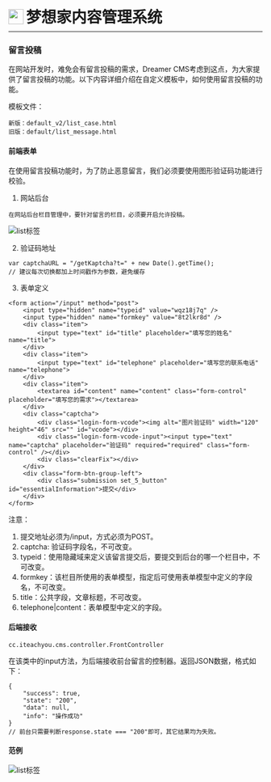 <div style="display: flex;">
	<img src="https://oss.iteachyou.cc/logo.png" height="30" />
	<div style="margin-left: 5px; font-size: 30px; line-height: 30px; font-weight: bold;">梦想家内容管理系统</div>
</div>

----------
### 留言投稿
在网站开发时，难免会有留言投稿的需求，Dreamer CMS考虑到这点，为大家提供了留言投稿的功能。以下内容详细介绍在自定义模板中，如何使用留言投稿的功能。

模板文件：
```
新版：default_v2/list_case.html
旧版：default/list_message.html
```

#### 前端表单
在使用留言投稿功能时，为了防止恶意留言，我们必须要使用图形验证码功能进行校验。
1. 网站后台
```javascript?linenums
在网站后台栏目管理中，要针对留言的栏目，必须要开启允许投稿。
```
![list标签](https://oss.iteachyou.cc/20230227082602.png "留言投稿")

2. 验证码地址
```javascript?linenums
var captchaURL = "/getKaptcha?t=" + new Date().getTime();
// 建议每次切换都加上时间戳作为参数，避免缓存
```
3. 表单定义
```html?linenums
<form action="/input" method="post">
    <input type="hidden" name="typeid" value="wqz18j7q" />
    <input type="hidden" name="formkey" value="8t2lkr8d" />
    <div class="item">
        <input type="text" id="title" placeholder="填写您的姓名" name="title">
    </div>
    <div class="item">
        <input type="text" id="telephone" placeholder="填写您的联系电话" name="telephone">
    </div>
    <div class="item">
        <textarea id="content" name="content" class="form-control" placeholder="填写您的需求"></textarea>
    </div>
    <div class="captcha">
        <div class="login-form-vcode"><img alt="图片验证码" width="120" height="46" src="" id="vcode"></div>
        <div class="login-form-vcode-input"><input type="text" name="captcha" placeholder="验证码" required="required" class="form-control" /></div>
        <div class="clearFix"></div>
    </div>
    <div class="form-btn-group-left">
        <div class="submission set_5_button" id="essentialInformation">提交</div>
    </div>
</form>
```

注意：
1. 提交地址必须为/input，方式必须为POST。
2. captcha: 验证码字段名，不可改变。
3. typeid：使用隐藏域来定义该留言提交后，要提交到后台的哪一个栏目中，不可改变。
4. formkey：该栏目所使用的表单模型，指定后可使用表单模型中定义的字段名，不可改变。
5. title：公共字段，文章标题，不可改变。
6. telephone|content：表单模型中定义的字段。

#### 后端接收
```java?linenums
cc.iteachyou.cms.controller.FrontController
```
在该类中的input方法，为后端接收前台留言的控制器。返回JSON数据，格式如下：
```javascript?linenums
{
    "success": true,
    "state": "200",
    "data": null,
    "info": "操作成功"
}
// 前台只需要判断response.state === "200"即可，其它结果均为失败。
```

#### 范例
![list标签](https://oss.iteachyou.cc/20230227083501.png "留言投稿")
